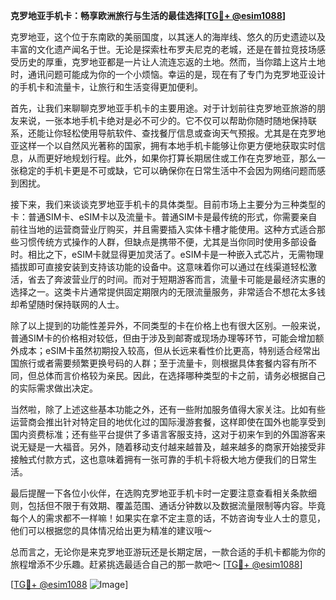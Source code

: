 **克罗地亚手机卡：畅享欧洲旅行与生活的最佳选择[[TG💪+ @esim1088](https://t.me/s/esim1088)]**

克罗地亚，这个位于东南欧的美丽国度，以其迷人的海岸线、悠久的历史遗迹以及丰富的文化遗产闻名于世。无论是探索杜布罗夫尼克的老城，还是在普拉竞技场感受历史的厚重，克罗地亚都是一片让人流连忘返的土地。然而，当你踏上这片土地时，通讯问题可能成为你的一个小烦恼。幸运的是，现在有了专门为克罗地亚设计的手机卡和流量卡，让旅行和生活变得更加便利。

首先，让我们来聊聊克罗地亚手机卡的主要用途。对于计划前往克罗地亚旅游的朋友来说，一张本地手机卡绝对是必不可少的。它不仅可以帮助你随时随地保持联系，还能让你轻松使用导航软件、查找餐厅信息或查询天气预报。尤其是在克罗地亚这样一个以自然风光著称的国家，拥有本地手机卡能够让你更方便地获取实时信息，从而更好地规划行程。此外，如果你打算长期居住或工作在克罗地亚，那么一张稳定的手机卡更是不可或缺，它可以确保你在日常生活中不会因为网络问题而感到困扰。

接下来，我们来谈谈克罗地亚手机卡的具体类型。目前市场上主要分为三种类型的卡：普通SIM卡、eSIM卡以及流量卡。普通SIM卡是最传统的形式，你需要亲自前往当地的运营商营业厅购买，并且需要插入实体卡槽才能使用。这种方式适合那些习惯传统方式操作的人群，但缺点是携带不便，尤其是当你同时使用多部设备时。相比之下，eSIM卡就显得更加灵活了。eSIM卡是一种嵌入式芯片，无需物理插拔即可直接安装到支持该功能的设备中。这意味着你可以通过在线渠道轻松激活，省去了奔波营业厅的时间。而对于短期游客而言，流量卡可能是最经济实惠的选择之一。这类卡片通常提供固定期限内的无限流量服务，非常适合不想花太多钱却希望随时保持联网的人士。

除了以上提到的功能性差异外，不同类型的卡在价格上也有很大区别。一般来说，普通SIM卡的价格相对较低，但由于涉及到邮寄或现场办理等环节，可能会增加额外成本；eSIM卡虽然初期投入较高，但从长远来看性价比更高，特别适合经常出国旅行或者需要频繁更换号码的人群；至于流量卡，则根据具体套餐内容有所不同，但总体而言价格较为亲民。因此，在选择哪种类型的卡之前，请务必根据自己的实际需求做出决定。

当然啦，除了上述这些基本功能之外，还有一些附加服务值得大家关注。比如有些运营商会推出针对特定目的地优化过的国际漫游套餐，这样即使在国外也能享受到国内资费标准；还有些平台提供了多语言客服支持，这对于初来乍到的外国游客来说无疑是一大福音。另外，随着移动支付越来越普及，越来越多的商家开始接受非接触式付款方式，这也意味着拥有一张可靠的手机卡将极大地方便我们的日常生活。

最后提醒一下各位小伙伴，在选购克罗地亚手机卡时一定要注意查看相关条款细则，包括但不限于有效期、覆盖范围、通话分钟数以及数据流量限制等内容。毕竟每个人的需求都不一样嘛！如果实在拿不定主意的话，不妨咨询专业人士的意见，他们可以根据您的具体情况给出更为精准的建议哦～

总而言之，无论你是来克罗地亚游玩还是长期定居，一款合适的手机卡都能为你的旅程增添不少乐趣。赶紧挑选最适合自己的那一款吧～ [[TG💪+ @esim1088](https://t.me/s/esim1088)]

[[TG💪+ @esim1088](https://t.me/s/esim1088) ![Image](https://i.postimg.cc/4NQfJmqS/Snipaste-2025-05-13-00-14-12.png)]